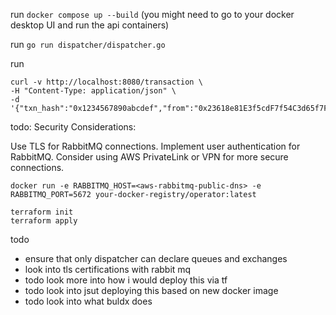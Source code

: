 run `docker compose up --build`
(you might need to go to your docker desktop UI and run the api containers)

run `go run dispatcher/dispatcher.go` 

run
```
curl -v http://localhost:8080/transaction \
-H "Content-Type: application/json" \
-d '{"txn_hash":"0x1234567890abcdef","from":"0x23618e81E3f5cdF7f54C3d65f7FBc0aBf5B21E8f","to":"0x8A791620dd6260079BF849Dc5567aDC3F2FdC318","value":1000000}'
```

todo: 
Security Considerations:

Use TLS for RabbitMQ connections.
Implement user authentication for RabbitMQ.
Consider using AWS PrivateLink or VPN for more secure connections.

 `docker run -e RABBITMQ_HOST=<aws-rabbitmq-public-dns> -e RABBITMQ_PORT=5672 your-docker-registry/operator:latest` 

 ```
 terraform init 
 terraform apply
 ```
 
todo 
- ensure that only dispatcher can declare queues and exchanges
- look into tls certifications with rabbit mq 
- todo look more into how i would deploy this via tf 
- todo look into jsut deploying this based on new docker image 
- todo look into what buldx does 

